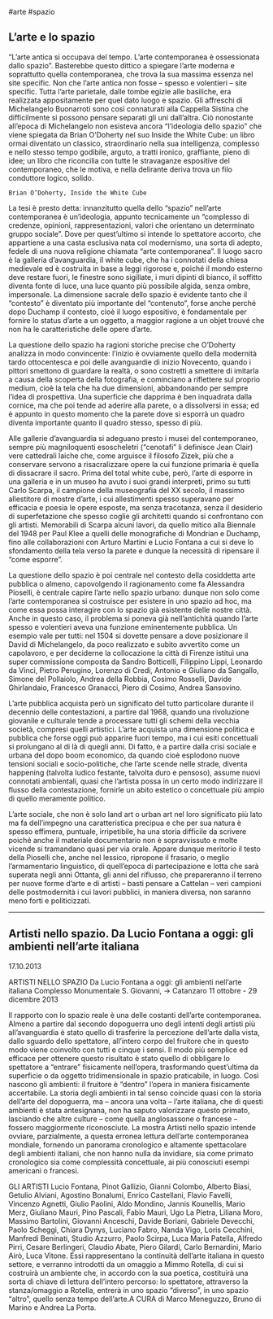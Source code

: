 #arte #spazio
## L’arte e lo spazio

“L’arte antica si occupava del tempo. L’arte contemporanea è ossessionata dallo spazio”. Basterebbe questo dittico a spiegare l’arte moderna e soprattutto quella contemporanea, che trova la sua massima essenza nel site specific. Non che l’arte antica non fosse – spesso e volentieri – site specific. Tutta l’arte parietale, dalle tombe egizie alle basiliche, era realizzata appositamente per quel dato luogo e spazio. Gli affreschi di Michelangelo Buonarroti sono così connaturati alla Cappella Sistina che difficilmente si possono pensare separati gli uni dall’altra. Ciò nonostante all’epoca di Michelangelo non esisteva ancora “l’ideologia dello spazio” che viene spiegata da Brian O’Doherty nel suo Inside the White Cube: un libro ormai diventato un classico, straordinario nella sua intelligenza, complesso e nello stesso tempo godibile, arguto, a tratti ironico, graffiante, pieno di idee; un libro che riconcilia con tutte le stravaganze espositive del contemporaneo, che le motiva, e nella delirante deriva trova un filo conduttore logico, solido.
	
	Brian O’Doherty, Inside the White Cube

La tesi è presto detta: innanzitutto quella dello “spazio” nell’arte contemporanea è un’ideologia, appunto tecnicamente un “complesso di credenze, opinioni, rappresentazioni, valori che orientano un determinato gruppo sociale”. Dove per quest’ultimo si intende lo spettatore accorto, che appartiene a una casta esclusiva nata col modernismo, una sorta di adepto, fedele di una nuova religione chiamata “arte contemporanea”. Il luogo sacro è la galleria d’avanguardia, il white cube, che ha i connotati della chiesa medievale ed è costruita in base a leggi rigorose e, poiché il mondo esterno deve restare fuori, le finestre sono sigillate, i muri dipinti di bianco, il soffitto diventa fonte di luce, una luce quanto più possibile algida, senza ombre, impersonale. La dimensione sacrale dello spazio è evidente tanto che il “contesto” è diventato più importante del “contenuto”, forse anche perché dopo Duchamp il contesto, cioè il luogo espositivo, è fondamentale per fornire lo status d’arte a un oggetto, a maggior ragione a un objet trouvé che non ha le caratteristiche delle opere d’arte.

La questione dello spazio ha ragioni storiche precise che O’Doherty analizza in modo convincente: l’inizio è ovviamente quello della modernità tardo ottocentesca e poi delle avanguardie di inizio Novecento, quando i pittori smettono di guardare la realtà, o sono costretti a smettere di imitarla a causa della scoperta della fotografia, e cominciano a riflettere sul proprio medium, cioè la tela che ha due dimensioni, abbandonando per sempre l’idea di prospettiva. Una superficie che dapprima è ben inquadrata dalla cornice, ma che poi tende ad aderire alla parete, o a dissolversi in essa; ed è appunto in questo momento che la parete dove si esporrà un quadro diventa importante quanto il quadro stesso, spesso di più.

Alle gallerie d’avanguardia si adeguano presto i musei del contemporaneo, sempre più magniloquenti esoscheletri (“cenotafi” li definisce Jean Clair) vere cattedrali laiche che, come arguisce il filosofo Zizek, più che a conservare servono a risacralizzare opere la cui funzione primaria è quella di dissacrare il sacro. Prima del total white cube, però, l’arte di esporre in una galleria e in un museo ha avuto i suoi grandi interpreti, primo su tutti Carlo Scarpa, il campione della museografia del XX secolo, il massimo allestitore di mostre d’arte, i cui allestimenti spesso superavano per efficacia e poesia le opere esposte, ma senza tracotanza, senza il desiderio di superfetazione che spesso coglie gli architetti quando si confrontano con gli artisti. Memorabili di Scarpa alcuni lavori, da quello mitico alla Biennale del 1948 per Paul Klee a quelli delle monografiche di Mondrian e Duchamp, fino alle collaborazioni con Arturo Martini e Lucio Fontana a cui si deve lo sfondamento della tela verso la parete e dunque la necessità di ripensare il “come esporre”.

La questione dello spazio è poi centrale nel contesto della cosiddetta arte pubblica o almeno, capovolgendo il ragionamento come fa Alessandra Pioselli, è centrale capire l’arte nello spazio urbano: dunque non solo come l’arte contemporanea si costruisce per esistere in uno spazio ad hoc, ma come essa possa interagire con lo spazio già esistente delle nostre città. Anche in questo caso, il problema si poneva già nell’antichità quando l’arte spesso e volentieri aveva una funzione eminentemente pubblica. Un esempio vale per tutti: nel 1504 si dovette pensare a dove posizionare il David di Michelangelo, da poco realizzato e subito avvertito come un capolavoro, e per deciderne la collocazione la città di Firenze istituì una super commissione composta da Sandro Botticelli, Filippino Lippi, Leonardo da Vinci, Pietro Perugino, Lorenzo di Credi, Antonio e Giuliano da Sangallo, Simone del Pollaiolo, Andrea della Robbia, Cosimo Rosselli, Davide Ghirlandaio, Francesco Granacci, Piero di Cosimo, Andrea Sansovino.

L’arte pubblica acquista però un significato del tutto particolare durante il decennio delle contestazioni, a partire dal 1968, quando una rivoluzione giovanile e culturale tende a processare tutti gli schemi della vecchia società, compresi quelli artistici. L’arte acquista una dimensione politica e pubblica che forse oggi può apparire fuori tempo, ma i cui esiti concettuali si prolungano al di là di quegli anni. Di fatto, è a partire dalla crisi sociale e urbana del dopo boom economico, da quando cioè esplodono nuove tensioni sociali e socio-politiche, che l’arte scende nelle strade, diventa happening (talvolta ludico festante, talvolta duro e pensoso), assume nuovi connotati ambientali, quasi che l’artista possa in un certo modo indirizzare il flusso della contestazione, fornirle un abito estetico o concettuale più ampio di quello meramente politico.

L’arte sociale, che non è solo land art o urban art nel loro significato più lato ma fa dell’impegno una caratteristica precipua e che per sua natura è spesso effimera, puntuale, irripetibile, ha una storia difficile da scrivere poiché anche il materiale documentario non è sopravvissuto e molte vicende si tramandano quasi per via orale. Appare dunque meritorio il testo della Pioselli che, anche nel lessico, ripropone il frasario, o meglio l’armamentario linguistico, di quell’epoca di partecipazione e lotta che sarà superata negli anni Ottanta, gli anni del riflusso, che prepareranno il terreno per nuove forme d’arte e di artisti –  basti pensare a Cattelan – veri campioni delle postmodernità i cui lavori pubblici, in maniera diversa, non saranno meno forti e politicizzati.

---
## Artisti nello spazio. Da Lucio Fontana a oggi: gli ambienti nell’arte italiana
17.10.2013
 
ARTISTI NELLO SPAZIO
Da Lucio Fontana a oggi: gli ambienti nell’arte italiana
Complesso Monumentale S. Giovanni, -> Catanzaro
11 ottobre - 29 dicembre 2013
 
Il rapporto con lo spazio reale è una delle costanti dell’arte contemporanea. Almeno a partire dal secondo dopoguerra uno degli intenti degli artisti più all’avanguardia è stato quello di trasferire la percezione dell’arte dalla vista, dallo sguardo dello spettatore, all’intero corpo del fruitore che in questo modo viene coinvolto con tutti e cinque i sensi. Il modo più semplice ed efficace per ottenere questo risultato è stato quello di obbligare lo spettatore a “entrare” fisicamente nell’opera, trasformando quest’ultima da superficie o da oggetto tridimensionale in spazio praticabile, in luogo.
Così nascono gli ambienti: il fruitore è “dentro” l’opera in maniera fisicamente accertabile. La storia degli ambienti in tal senso coincide quasi con la storia dell’arte del dopoguerra, ma – ancora una volta – l’arte italiana, che di questi ambienti è stata antesignana, non ha saputo valorizzare questo primato, lasciando che altre culture – come quella anglosassone o francese – fossero maggiormente riconosciute. La mostra Artisti nello spazio intende ovviare, parzialmente, a questa erronea lettura dell’arte contemporanea mondiale, fornendo un panorama cronologico e altamente spettacolare degli ambienti italiani, che non hanno nulla da invidiare, sia come primato cronologico sia come complessità concettuale, ai più conosciuti esempi americani o francesi.

GLI ARTISTI
	Lucio Fontana, Pinot Gallizio, Gianni Colombo, Alberto Biasi, Getulio Alviani, Agostino Bonalumi, Enrico Castellani, Flavio Favelli, Vincenzo Agnetti, Giulio Paolini, Aldo Mondino, Jannis Kounellis, Mario Merz, Giuliano Mauri, Pino Pascali, Fabio Mauri, Ugo La Pietra, Liliana Moro, Massimo Bartolini, Giovanni Anceschi, Davide Boriani, Gabriele Devecchi, Paolo Scheggi, Chiara Dynys, Luciano Fabro, Nanda Vigo, Loris Cecchini, Manfredi Beninati, Studio Azzurro, Paolo Scirpa, Luca Maria Patella, Alfredo Pirri, Cesare Berlingeri, Claudio Abate, Piero Gilardi, Carlo Bernardini, Mario Airò, Luca Vitone. Essi rappresentano la continuità dell’arte italiana in questo settore, e verranno introdotti da un omaggio a Mimmo Rotella, di cui si costruirà un ambiente che, in accordo con la sua poetica, costituirà una sorta di chiave di lettura dell’intero percorso: lo spettatore, attraverso la stanza/omaggio a Rotella, entrerà in uno spazio “diverso”, in uno spazio “altro”, quello senza tempo dell’arte.A CURA di Marco Meneguzzo, Bruno di Marino e Andrea La Porta.


